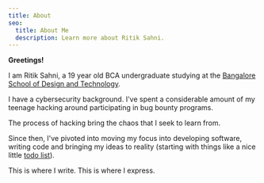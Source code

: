 ```yaml
---
title: About
seo:
  title: About Me
  description: Learn more about Ritik Sahni.
---
```


**Greetings!**

I am Ritik Sahni, a 19 year old BCA undergraduate studying at the [Bangalore School of Design and Technology](https://www.bsd.edu.in/).

I have a cybersecurity background. I've spent a considerable amount of my teenage hacking around participating in bug bounty programs.

The process of hacking bring the chaos that I seek to learn from.

Since then, I've pivoted into moving my focus into developing software, writing code and bringing my ideas to reality (starting with things like a nice little [todo list](https://github.com/ritiksahni/do)).

This is where I write. This is where I express.

